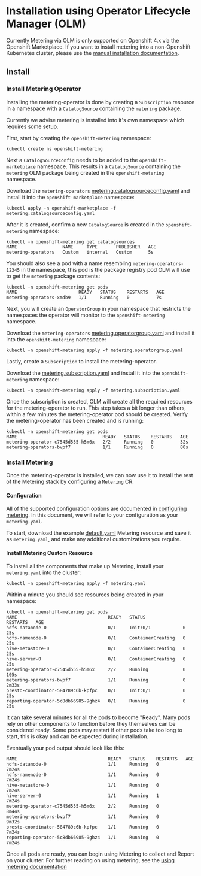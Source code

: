 # Installation using Operator Lifecycle Manager (OLM)

Currently Metering via OLM is only supported on Openshift 4.x via the Openshift Marketplace.
If you want to install metering into a non-Openshift Kubernetes cluster, please use the [manual installation documentation][manual-install].

## Install

### Install Metering Operator

Installing the metering-operator is done by creating a `Subscription` resource in a namespace with a `CatalogSource` containing the `metering` package.

Currently we advise metering is installed into it's own namespace which requires some setup.

First, start by creating the `openshift-metering` namespace:

```
kubectl create ns openshift-metering
```

Next a `CatalogSourceConfig` needs to be added to the `openshift-marketplace` namespace.
This results in a `CatalogSource` containing the `metering` OLM package being created in the `openshift-metering` namespace.

Download the `metering-operators` [metering.catalogsourceconfig.yaml][metering-catalogsourceconfig] and install it into the `openshift-marketplace` namespace:

```
kubectl apply -n openshift-marketplace -f metering.catalogsourceconfig.yaml
```

After it is created, confirm a new `CatalogSource` is created in the `openshift-metering` namespace:

```
kubectl -n openshift-metering get catalogsources
NAME                 NAME     TYPE       PUBLISHER   AGE
metering-operators   Custom   internal   Custom      5s
```

You should also see a pod with a name resembling `metering-operators-12345` in the namespace, this pod is the package registry pod OLM will use to get the `metering` package contents:

```
kubectl -n openshift-metering get pods
NAME                       READY   STATUS    RESTARTS   AGE
metering-operators-xmdb9   1/1     Running   0          7s
```

Next, you will create an `OperatorGroup` in your namespace that restricts the namespaces the operator will monitor to the `openshift-metering` namespace.

Download the `metering-operators` [metering.operatorgroup.yaml][metering-operatorgroup] and install it into the `openshift-metering` namespace:

```
kubectl -n openshift-metering apply -f metering.operatorgroup.yaml
```

Lastly, create a `Subscription` to install the metering-operator.

Download the [metering.subscription.yaml][metering-subscription] and install it into the `openshift-metering` namespace:


```
kubectl -n openshift-metering apply -f metering.subscription.yaml
```

Once the subscription is created, OLM will create all the required resources for the metering-operator to run.
This step takes a bit longer than others, within a few minutes the metering-operator pod should be created.
Verify the metering-operator has been created and is running:

```
kubectl -n openshift-metering get pods
NAME                                READY   STATUS    RESTARTS   AGE
metering-operator-c7545d555-h5m6x   2/2     Running   0          32s
metering-operators-bvpf7            1/1     Running   0          80s
```


### Install Metering

Once the metering-operator is installed, we can now use it to install the rest of the Metering stack by configuring a `Metering` CR.

#### Configuration

All of the supported configuration options are documented in [configuring metering][configuring-metering].
In this document, we will refer to your configuration as your `metering.yaml`.

To start, download the example [default.yaml][default-config] Metering resource and save it as `metering.yaml`, and make any additional customizations you require.

#### Install Metering Custom Resource

To install all the components that make up Metering, install your `metering.yaml` into the cluster:

```
kubectl -n openshift-metering apply -f metering.yaml
```

Within a minute you should see resources being created in your namespace:

```
kubectl -n openshift-metering get pods
NAME                                  READY   STATUS              RESTARTS   AGE
hdfs-datanode-0                       0/1     Init:0/1            0          25s
hdfs-namenode-0                       0/1     ContainerCreating   0          25s
hive-metastore-0                      0/1     ContainerCreating   0          25s
hive-server-0                         0/1     ContainerCreating   0          25s
metering-operator-c7545d555-h5m6x     2/2     Running             0          105s
metering-operators-bvpf7              1/1     Running             0          2m33s
presto-coordinator-584789c6b-kpfpc    0/1     Init:0/1            0          25s
reporting-operator-5c8db66985-9ghz4   0/1     Running             0          25s
```

It can take several minutes for all the pods to become "Ready".
Many pods rely on other components to function before they themselves can be considered ready.
Some pods may restart if other pods take too long to start, this is okay and can be expected during installation.

Eventually your pod output should look like this:

```
NAME                                  READY   STATUS    RESTARTS   AGE
hdfs-datanode-0                       1/1     Running   0          7m24s
hdfs-namenode-0                       1/1     Running   0          7m24s
hive-metastore-0                      1/1     Running   0          7m24s
hive-server-0                         1/1     Running   1          7m24s
metering-operator-c7545d555-h5m6x     2/2     Running   0          8m44s
metering-operators-bvpf7              1/1     Running   0          9m32s
presto-coordinator-584789c6b-kpfpc    1/1     Running   0          7m24s
reporting-operator-5c8db66985-9ghz4   1/1     Running   0          7m24s
```

Once all pods are ready, you can begin using Metering to collect and Report on your cluster.
For further reading on using metering, see the [using metering documentation][using-metering]

[manual-install]: manual-install.md
[metering-catalogsourceconfig]: ../manifests/deploy/openshift/olm/metering.catalogsourceconfig.yaml
[metering-operatorgroup]: ../manifests/deploy/openshift/olm/metering.operatorgroup.yaml
[metering-subscription]: ../manifests/deploy/openshift/olm/metering.subscription.yaml
[configuring-metering]: metering-config.md
[default-config]: ../manifests/metering-config/default.yaml
[using-metering]: using-metering.md
